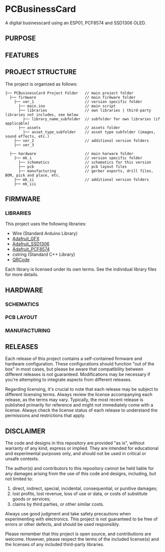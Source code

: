 # PCBusinessCard
A digital businesscard using an ESP01, PCF8574 and SSD1306 OLED.


## PURPOSE

## FEATURES

## PROJECT STRUCTURE

The project is organized as follows:
```
├── PCBusinessCard Project Folder   // main project folder
  ├── firmware                      // main firmware folder
    ├── ver_1                       // version specific folder
      ├── main.ino                  // main script
      ├── libraries                 // own libraries | third-party libraries not includes, see below
        ├── library_name_subfolder  // subfolder for own libraries (if applicable)
      ├── assets                    // assets folder 
        ├── asset_type_subfolder    // asset type subfolder (images, sound effects, etc.)
    ├── ver_2                       // additional version folders
    ├── ver_3
  
  ├── hardware                      // main harware folder
    ├── mk_i                        // version specific folder
      ├── schematics                // schematics for this version
      ├── pcb                       // pcb layout files
      ├── manufacturing             // gerber exports, drill files, BOM, pick and place, etc.
    ├── mk_ii                       // additional version folders
    ├── mk_iii
```

## FIRMWARE

### LIBRARIES
This project uses the following libraries:

- Wire (Standard Arduino Library)
- [Adafruit_GFX](https://github.com/adafruit/Adafruit-GFX-Library)
- [Adafruit_SSD1306](https://github.com/adafruit/Adafruit_SSD1306)
- [Adafruit_PCF8574](https://github.com/adafruit/Adafruit_PCF8574)
- cstring (Standard C++ Library)
- [QRCode](https://github.com/ricmoo/qrcode/)

Each library is licensed under its own terms. See the individual library files for more details.

## HARDWARE

### SCHEMATICS

### PCB LAYOUT

### MANUFACTURING

## RELEASES
Each release of this project contains a self-contained firmware and hardware configuration. These configurations should function "out of the box" in most cases, but please be aware that compatibility between different releases is not guaranteed. Modifications may be necessary if you're attempting to integrate aspects from different releases.

Regarding licensing, it's crucial to note that each release may be subject to different licensing terms. Always review the license accompanying each release, as the terms may vary. Typically, the most recent release is published primarily for reference and might not immediately come with a license. Always check the license status of each release to understand the permissions and restrictions that apply.

## DISCLAIMER
The code and designs in this repository are provided "as is", without warranty of any kind, express or implied. They are intended for educational and experimental purposes only, and should not be used in critical or unsafe contexts.

The author(s) and contributors to this repository cannot be held liable for any damages arising from the use of this code and designs, including, but not limited to: 

1. direct, indirect, special, incidental, consequential, or punitive damages; 
2. lost profits, lost revenue, loss of use or data, or costs of substitute goods or services; 
3. claims by third parties, or other similar costs.

Always use good judgment and take safety precautions when experimenting with electronics. This project is not guaranteed to be free of errors or other defects, and should be used responsibly. 

Please remember that this project is open source, and contributions are welcome. However, please respect the terms of the included license(s) and the licenses of any included third-party libraries.

